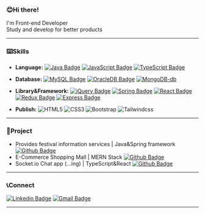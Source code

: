 ### 😊Hi there!
I'm Front-end Developer  
Study and develop for better products
<hr/>

### ⌨️Skills

- **Language:** [![Java Badge](http://img.shields.io/badge/Java-007396?logo=java&logoColor=white&style=flat)](https://www.java.com/ko/)
[![JavaScript Badge](http://img.shields.io/badge/JavaScript-f7df1e?logo=javascript&logoColor=white&style=flat)](https://developer.mozilla.org/ko/docs/Web/JavaScript)
[![TypeScript Badge](http://img.shields.io/badge/TypeScript-3178c6?logo=typescript&logoColor=white&style=flat)](https://www.typescriptlang.org/)
  
- **Database:** [![MySQL Badge](http://img.shields.io/badge/MySQL-4479a1?logo=MySQL&logoColor=white&style=flat)](https://www.mysql.com/)
[![OracleDB Badge](http://img.shields.io/badge/OracleDB-f80000?logo=oracle&logoColor=white&style=flat)](https://www.oracle.com/index.html)
[![MongoDB-db](https://img.shields.io/badge/MongoDB-47a248?&logo=mongodb&logoColor=white&style=flat)](https://www.mongodb.com/)
  
- **Library&Framework:** [![jQuery Badge](https://img.shields.io/badge/jQuery-0769ad?logo=jQuery&logoColor=white&style=flat)](https://jquery.com/)
[![Spring Badge](http://img.shields.io/badge/Spring-6db33f?logo=spring&logoColor=white&style=flat)](https://spring.io/)
[![React Badge](http://img.shields.io/badge/React-61dafb?logo=react&logoColor=white&style=flat)](https://ko.reactjs.org/)
[![Redux Badge](http://img.shields.io/badge/Redux-764abc?logo=redux&logoColor=white&style=flat)](https://ko.redux.js.org/introduction/getting-started/)
[![Express Badge](http://img.shields.io/badge/Express-black?logo=express&logoColor=white&style=flat)](https://expressjs.com/ko/)  
  
- **Publish:** ![HTML5](https://img.shields.io/badge/HTML5-e34f26?logo=HTML5&logoColor=white&style=flat)
  ![CSS3](https://img.shields.io/badge/CSS3-1572b6?logo=CSS3&logoColor=white&style=flat)
  ![Bootstrap](https://img.shields.io/badge/Bootstrap-7952b3?logo=Bootstrap&logoColor=white&style=flat)
  ![Tailwindcss](https://img.shields.io/badge/Tailwindcss-38b2ac?logo=Tailwindcss&logoColor=white&style=flat) 
  
<hr/>

### 📝Project
- Provides festival information services | Java&Spring framework [![Github Badge](http://img.shields.io/badge/-Github-black??style=flat&logo=github&link=https://github.com/0hoon9/local-festival-web-page)](https://github.com/0hoon9/local-festival-web-page)
- E-Commerce Shopping Mall | MERN Stack [![Github Badge](http://img.shields.io/badge/-Github-black?style=flat&logo=github&link=https://github.com/0hoon9/MERN-shop)](https://github.com/0hoon9/MERN-shop)
- Socket.io Chat app (...ing) | TypeScript&React [![Github Badge](http://img.shields.io/badge/-Github-black?style=flat&logo=github&link=https://github.com/0hoon9/chat-site)](https://github.com/0hoon9/chat-site)  
<hr/>

### 📞Connect
[![Linkedin Badge](https://img.shields.io/badge/-LinkedIn-blue?logo=Linkedin&logoColor=white&style=flat&link=https://www.linkedin.com/in/yeonghoon-koo-111b6220a/)](https://www.linkedin.com/in/yeonghoon-koo-111b6220a/) 
[![Gmail Badge](https://img.shields.io/badge/-SendMail-d14836?logo=Gmail&logoColor=white&style=flat&link=mailto:0hoon9@gmail.com)](mailto:0hoon9@gmail.com)  
<hr/>
